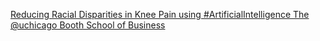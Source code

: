 [Reducing Racial Disparities in Knee Pain using #ArtificialIntelligence   The @uchicago Booth School of Business](https://qi.tc/qi/119405)